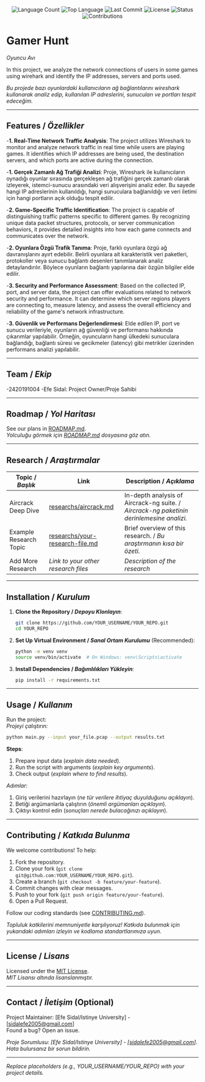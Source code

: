 <div align="center">
  <img src="https://img.shields.io/github/languages/count/EfeSidal/Oyuncavi?style=flat-square&color=blueviolet" alt="Language Count">
  <img src="https://img.shields.io/github/languages/top/EfeSidal/Oyuncavi?style=flat-square&color=1e90ff" alt="Top Language">
  <img src="https://img.shields.io/github/last-commit/EfeSidal/Oyuncavi?style=flat-square&color=ff69b4" alt="Last Commit">
  <img src="https://img.shields.io/github/license/EfeSidal/Oyuncavi?style=flat-square&color=yellow" alt="License">
  <img src="https://img.shields.io/badge/Status-Active-green?style=flat-square" alt="Status">
  <img src="https://img.shields.io/badge/Contributions-Welcome-brightgreen?style=flat-square" alt="Contributions">
</div>

# Gamer Hunt  
*Oyuncu Avı*

In this project, we analyze the network connections of users in some games using wirehark and identify the IP addresses, servers and ports used.

*Bu projede bazı oyunlardaki kullanıcıların ağ bağlantılarını wireshark kullanarak analiz edip, kullanılan IP adreslerini, sunucuları ve portları tespit edeceğim.*

---

## Features / *Özellikler*

-**1. Real-Time Network Traffic Analysis**:
The project utilizes Wireshark to monitor and analyze network traffic in real time while users are playing games. It identifies which IP addresses are being used, the destination servers, and which ports are active during the connection.

-**1. Gerçek Zamanlı Ağ Trafiği Analizi**:
Proje, Wireshark ile kullanıcıların oynadığı oyunlar sırasında gerçekleşen ağ trafiğini gerçek zamanlı olarak izleyerek, istemci-sunucu arasındaki veri alışverişini analiz eder. Bu sayede hangi IP adreslerinin kullanıldığı, hangi sunuculara bağlanıldığı ve veri iletimi için hangi portların açık olduğu tespit edilir.

-**2. Game-Specific Traffic Identification**:
The project is capable of distinguishing traffic patterns specific to different games. By recognizing unique data packet structures, protocols, or server communication behaviors, it provides detailed insights into how each game connects and communicates over the network.  

-**2. Oyunlara Özgü Trafik Tanıma**:
Proje, farklı oyunlara özgü ağ davranışlarını ayırt edebilir. Belirli oyunlara ait karakteristik veri paketleri, protokoller veya sunucu bağlantı desenleri tanımlanarak analiz detaylandırılır. Böylece oyunların bağlantı yapılarına dair özgün bilgiler elde edilir.

-**3. Security and Performance Assessment**:
Based on the collected IP, port, and server data, the project can offer evaluations related to network security and performance. It can determine which server regions players are connecting to, measure latency, and assess the overall efficiency and reliability of the game's network infrastructure. 

-**3. Güvenlik ve Performans Değerlendirmesi**:
Elde edilen IP, port ve sunucu verileriyle, oyunların ağ güvenliği ve performansı hakkında çıkarımlar yapılabilir. Örneğin, oyuncuların hangi ülkedeki sunuculara bağlandığı, bağlantı süresi ve gecikmeler (latency) gibi metrikler üzerinden performans analizi yapılabilir.

---

## Team / *Ekip*

-2420191004 -Efe Sidal: Project Owner/Proje Sahibi

---

## Roadmap / *Yol Haritası*

See our plans in [ROADMAP.md](ROADMAP.md).  
*Yolculuğu görmek için [ROADMAP.md](ROADMAP.md) dosyasına göz atın.*

---

## Research / *Araştırmalar*

| Topic / *Başlık*        | Link                                    | Description / *Açıklama*                        |
|-------------------------|-----------------------------------------|------------------------------------------------|
| Aircrack Deep Dive      | [researchs/aircrack.md](researchs/aircrack.md) | In-depth analysis of Aircrack-ng suite. / *Aircrack-ng paketinin derinlemesine analizi.* |
| Example Research Topic  | [researchs/your-research-file.md](researchs/your-research-file.md) | Brief overview of this research. / *Bu araştırmanın kısa bir özeti.* |
| Add More Research       | *Link to your other research files*     | *Description of the research*                  |

---

## Installation / *Kurulum*

1. **Clone the Repository / *Depoyu Klonlayın***:  
   ```bash
   git clone https://github.com/YOUR_USERNAME/YOUR_REPO.git
   cd YOUR_REPO
   ```

2. **Set Up Virtual Environment / *Sanal Ortam Kurulumu*** (Recommended):  
   ```bash
   python -m venv venv
   source venv/bin/activate  # On Windows: venv\Scripts\activate
   ```

3. **Install Dependencies / *Bağımlılıkları Yükleyin***:  
   ```bash
   pip install -r requirements.txt
   ```

---

## Usage / *Kullanım*

Run the project:  
*Projeyi çalıştırın:*

```bash
python main.py --input your_file.pcap --output results.txt
```

**Steps**:  
1. Prepare input data (*explain data needed*).  
2. Run the script with arguments (*explain key arguments*).  
3. Check output (*explain where to find results*).  

*Adımlar*:  
1. Giriş verilerini hazırlayın (*ne tür verilere ihtiyaç duyulduğunu açıklayın*).  
2. Betiği argümanlarla çalıştırın (*önemli argümanları açıklayın*).  
3. Çıktıyı kontrol edin (*sonuçları nerede bulacağınızı açıklayın*).

---

## Contributing / *Katkıda Bulunma*

We welcome contributions! To help:  
1. Fork the repository.  
2. Clone your fork (`git clone git@github.com:YOUR_USERNAME/YOUR_REPO.git`).  
3. Create a branch (`git checkout -b feature/your-feature`).  
4. Commit changes with clear messages.  
5. Push to your fork (`git push origin feature/your-feature`).  
6. Open a Pull Request.  

Follow our coding standards (see [CONTRIBUTING.md](CONTRIBUTING.md)).  

*Topluluk katkilerini memnuniyetle karşılıyoruz! Katkıda bulunmak için yukarıdaki adımları izleyin ve kodlama standartlarımıza uyun.*

---

## License / *Lisans*

Licensed under the [MIT License](LICENSE.md).  
*MIT Lisansı altında lisanslanmıştır.*

---

## Contact / *İletişim* (Optional)

Project Maintainer: [Efe Sidal/Istinye University] - [sidalefe2005@gmail.com]  
Found a bug? Open an issue.  

*Proje Sorumlusu: [Efe Sidal/Istinye University] - [sidalefe2005@gmail.com]. Hata bulursanız bir sorun bildirin.*

---

*Replace placeholders (e.g., YOUR_USERNAME/YOUR_REPO) with your project details.*

